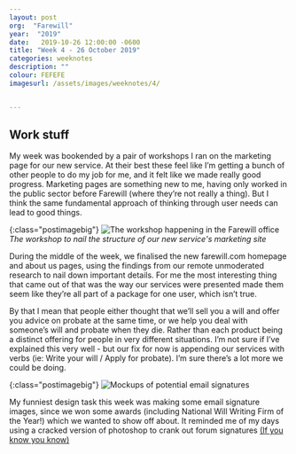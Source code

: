 ```yaml
---
layout: post
org:  "Farewill"
year:  "2019"
date:   2019-10-26 12:00:00 -0600
title: "Week 4 - 26 October 2019"
categories: weeknotes
description: ""
colour: FEFEFE
imagesurl: /assets/images/weeknotes/4/


---
```



## Work stuff

My week was bookended by a pair of workshops I ran on the marketing page for our new service. At their best these feel like I’m getting a bunch of other people to do my job for me, and it felt like we made really good progress. Marketing pages are something new to me, having only worked in the public sector before Farewill (where they’re not really a thing). But I think the same fundamental approach of thinking through user needs can lead to good things. 

{:class="postimagebig"}
<img src="{{page.imagesurl}}workshop.png"
  alt="The workshop happening in the Farewill office">
  *The workshop to nail the structure of our new service's marketing site*


During the middle of the week, we finalised the new farewill.com homepage and about us pages, using the findings from our remote unmoderated research to nail down important details. For me the most interesting thing that came out of that was the way our services were presented made them seem like they’re all part of a package for one user, which isn’t true.

By that I mean that people either thought that we’ll sell you a will and offer you advice on probate at the same time, or we help you deal with someone’s will and probate when they die. Rather than each product being a distinct offering for people in very different situations. I’m not sure if I’ve explained this very well - but our fix for now is appending our services with verbs (ie: Write your will / Apply for probate). I’m sure there’s a lot more we could be doing.

{:class="postimagebig"}
<img src="{{page.imagesurl}}awards.png"
  alt="Mockups of potential email signatures">

My funniest design task this week was making some email signature images, since we won some awards (including National Will Writing Firm of the Year!) which we wanted to show off about. It reminded me of my days using a cracked version of photoshop to crank out forum signatures [(If you know you know)](https://twitter.com/ultrabrilliant/status/956471141530513408)


 
